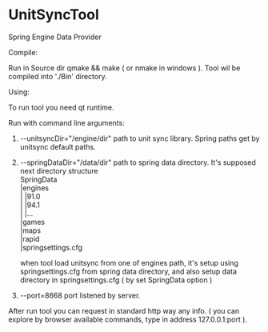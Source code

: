 UnitSyncTool
============

Spring Engine Data Provider

Compile:

Run in Source dir qmake && make ( or nmake in windows ).
Tool wil be compiled into './Bin' directory.

Using:

To run tool you need qt runtime.

Run with command line arguments:

1. --unitsyncDir="/engine/dir" path to unit sync library.
Spring paths get by unitsync default paths.

2. --springDataDir="/data/dir" path to spring data directory. It's supposed next directory structure  
	SpringData  
	|engines  
	|   |91.0  
	|   |94.1  
	|   |...  
	|games  
	|maps  
	|rapid  
	|springsettings.cfg  
	  
	when tool load unitsync from one of engines path, it's setup using springsettings.cfg from
	spring data directory, and also setup data directory in springsettings.cfg
	( by set SpringData option )
	
3. --port=8668 port listened by server.

After run tool you can request in standard http way any info.
( you can explore by browser available commands, type in address 127.0.0.1:port ).
